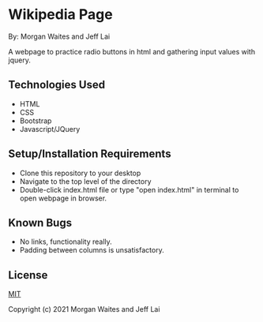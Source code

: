 # Wikipedia Page

By: Morgan Waites and Jeff Lai

A webpage to practice radio buttons in html and gathering input values with jquery.

## Technologies Used
* HTML
* CSS
* Bootstrap
* Javascript/JQuery
 
## Setup/Installation Requirements
* Clone this repository to your desktop
* Navigate to the top level of the directory
* Double-click index.html file or type "open index.html" in terminal to open webpage in browser.

## Known Bugs
* No links, functionality really.
* Padding between columns is unsatisfactory.

## License
[MIT](https://opensource.org/licenses/MIT)

Copyright (c) 2021 Morgan Waites and Jeff Lai
